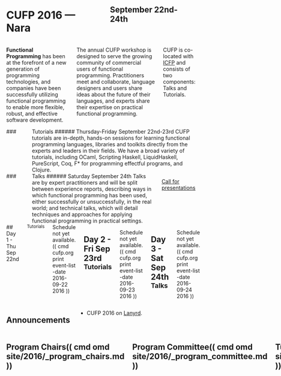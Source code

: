 <div style="background-image: url(img/437089535_75b3ddc6eb_o.jpg)">
<div class="row">
<div class="small-12 columns">
<h1>CUFP 2016 — Nara</h1>
<h2>September 22nd-24th</h2>
</div>
</div>
</div>

<div class="row" media:type="text/omd">
<div class="small-12 columns" media:type="text/omd">

**Functional Programming** has been at the forefront of a new
generation of programming technologies, and companies have been
successfully utilizing functional programming to enable more flexible,
robust, and effective software development.

The annual CUFP workshop is designed to serve the growing community of
commercial users of functional programming. Practitioners meet and
collaborate, language designers and users share ideas about the future
of their languages, and experts share their expertise on practical
functional programming.

CUFP is co-located with [ICFP](http://conf.researchr.org/home/icfp-2016)
and consists of two components: Talks and Tutorials.

</div>
</div>

<div class="row" media:type="text/omd">

<div class="medium-6 columns tutorial" media:type="text/omd">
### <i class="fi-laptop"></i> Tutorials
###### Thursday-Friday September 22nd-23rd
CUFP tutorials are in-depth, hands-on sessions for learning functional
programming languages, libraries and toolkits directly from the
experts and leaders in their fields. We have a broad variety
of tutorials, including OCaml, Scripting Haskell, LiquidHaskell, PureScript,
Coq, F* for programming effectful programs, and Clojure.
</div>

<div class="medium-6 columns talk" media:type="text/omd">
### <i class="fi-microphone"></i> Talks
###### Saturday September 24th
Talks are by expert practitioners and will be split between experience reports,
describing ways in which functional programming has been used, either
successfully or unsuccessfully, in the real world; and technical
talks, which will detail techniques and approaches for applying
functional programming in practical settings.

<a href="/2016/call-for-presentations.html" class="tiny radius button">Call for presentations</a>
</div>

</div>

<div id="schedule" class="row" media:type="text/omd">
<div class="small-12 columns" media:type="text/omd">
## Day 1 - Thu Sep 22nd  <small>Tutorials</small>
Schedule not yet available.
(( cmd cufp.org print event-list -date 2016-09-22 2016 ))

## Day 2 - Fri Sep 23rd <small>Tutorials</small>
Schedule not yet available.
(( cmd cufp.org print event-list -date 2016-09-23 2016 ))

## Day 3 - Sat Sep 24th <small>Talks</small>
Schedule not yet available.
(( cmd cufp.org print event-list -date 2016-09-24 2016 ))

</div>
</div>

<div class="pane-light" media:type="text/omd">
<div class="row" media:type="text/omd">
<div class="small-12 columns" media:type="text/omd">

## Announcements

- CUFP 2016 on [Lanyrd](http://lanyrd.com/2016/cufp2016/).

</div>
</div>
</div>

<div class="row" media:type="text/omd">
<div class="small-12 columns" media:type="text/omd">

## Program Chairs(( cmd omd site/2016/_program_chairs.md ))

## Program Committee(( cmd omd site/2016/_program_committee.md ))

## Tutorial Chairs (( cmd omd site/2016/_tutorial_chairs.md ))

</div>
</div>
